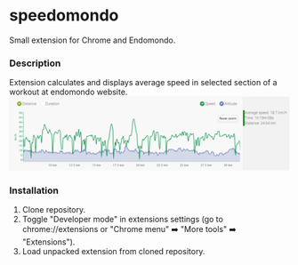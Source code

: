 # speedomondo
Small extension for Chrome and Endomondo.

### Description
Extension calculates and displays average speed in selected section of a workout at endomondo website.
![](https://raw.githubusercontent.com/mcibor/speedomondo/master/misc/endo.png)

### Installation
1. Clone repository.
2. Toggle "Developer mode" in extensions settings (go to chrome://extensions or "Chrome menu" :arrow_right: "More tools" :arrow_right: "Extensions").
3. Load unpacked extension from cloned repository.
